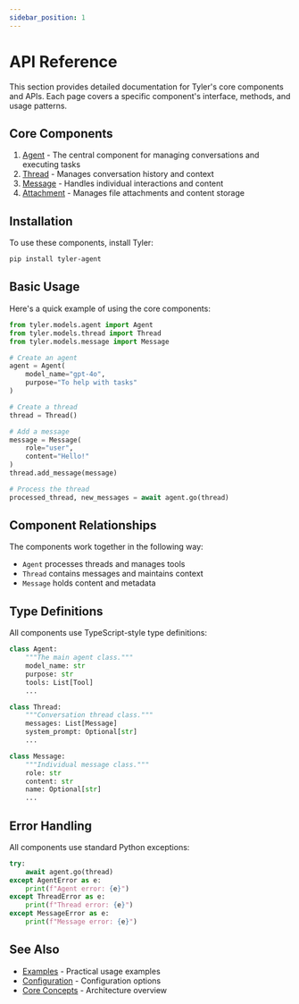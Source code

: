 ```yaml
---
sidebar_position: 1
---
```


# API Reference

This section provides detailed documentation for Tyler's core components and APIs. Each page covers a specific component's interface, methods, and usage patterns.

## Core Components

1. [Agent](./agent.md) - The central component for managing conversations and executing tasks
2. [Thread](./thread.md) - Manages conversation history and context
3. [Message](./message.md) - Handles individual interactions and content
4. [Attachment](./attachment.md) - Manages file attachments and content storage

## Installation

To use these components, install Tyler:

```bash
pip install tyler-agent
```

## Basic Usage

Here's a quick example of using the core components:

```python
from tyler.models.agent import Agent
from tyler.models.thread import Thread
from tyler.models.message import Message

# Create an agent
agent = Agent(
    model_name="gpt-4o",
    purpose="To help with tasks"
)

# Create a thread
thread = Thread()

# Add a message
message = Message(
    role="user",
    content="Hello!"
)
thread.add_message(message)

# Process the thread
processed_thread, new_messages = await agent.go(thread)
```

## Component Relationships

The components work together in the following way:
- `Agent` processes threads and manages tools
- `Thread` contains messages and maintains context
- `Message` holds content and metadata

## Type Definitions

All components use TypeScript-style type definitions:

```python
class Agent:
    """The main agent class."""
    model_name: str
    purpose: str
    tools: List[Tool]
    ...

class Thread:
    """Conversation thread class."""
    messages: List[Message]
    system_prompt: Optional[str]
    ...

class Message:
    """Individual message class."""
    role: str
    content: str
    name: Optional[str]
    ...
```

## Error Handling

All components use standard Python exceptions:

```python
try:
    await agent.go(thread)
except AgentError as e:
    print(f"Agent error: {e}")
except ThreadError as e:
    print(f"Thread error: {e}")
except MessageError as e:
    print(f"Message error: {e}")
```

## See Also

- [Examples](../examples/index.md) - Practical usage examples
- [Configuration](../configuration.md) - Configuration options
- [Core Concepts](../core-concepts.md) - Architecture overview 